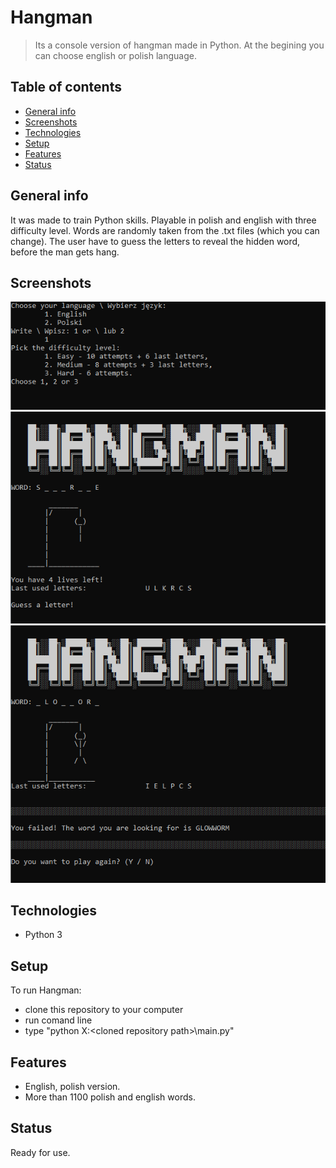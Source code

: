 # Hangman
> Its a console version of hangman made in Python. At the begining you can choose english or polish language.

## Table of contents
* [General info](#general-info)
* [Screenshots](#screenshots)
* [Technologies](#technologies)
* [Setup](#setup)
* [Features](#features)
* [Status](#status)

## General info
It was made to train Python skills. Playable in polish and english with three difficulty level. Words are randomly taken from the .txt files (which you can change). The user have to guess the letters to reveal the hidden word, before the man gets hang.

## Screenshots
![Example screenshot](./img/1.png)
![Example screenshot](./img/2.png)
![Example screenshot](./img/3.png)

## Technologies
* Python 3

## Setup
To run Hangman: 
* clone this repository to your computer
* run comand line
* type "python X:\<cloned repository path>\main.py"

## Features
* English, polish version.
* More than 1100 polish and english words.

## Status
Ready for use.